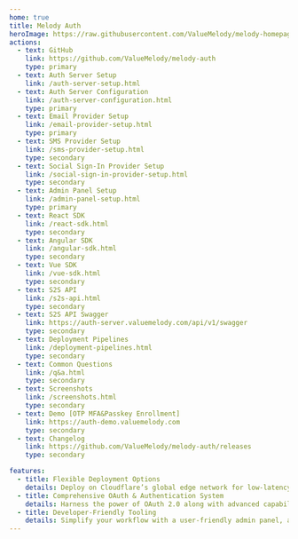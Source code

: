 ```yaml
---
home: true
title: Melody Auth
heroImage: https://raw.githubusercontent.com/ValueMelody/melody-homepage/main/logo.jpg
actions:
  - text: GitHub
    link: https://github.com/ValueMelody/melody-auth
    type: primary
  - text: Auth Server Setup
    link: /auth-server-setup.html
  - text: Auth Server Configuration
    link: /auth-server-configuration.html
    type: primary
  - text: Email Provider Setup
    link: /email-provider-setup.html
    type: primary
  - text: SMS Provider Setup
    link: /sms-provider-setup.html
    type: secondary
  - text: Social Sign-In Provider Setup
    link: /social-sign-in-provider-setup.html
    type: secondary
  - text: Admin Panel Setup
    link: /admin-panel-setup.html
    type: primary
  - text: React SDK
    link: /react-sdk.html
    type: secondary
  - text: Angular SDK
    link: /angular-sdk.html
    type: secondary
  - text: Vue SDK
    link: /vue-sdk.html
    type: secondary
  - text: S2S API
    link: /s2s-api.html
    type: secondary
  - text: S2S API Swagger
    link: https://auth-server.valuemelody.com/api/v1/swagger
    type: secondary
  - text: Deployment Pipelines
    link: /deployment-pipelines.html
    type: secondary
  - text: Common Questions
    link: /q&a.html
    type: secondary
  - text: Screenshots
    link: /screenshots.html
    type: secondary
  - text: Demo [OTP MFA&Passkey Enrollment]
    link: https://auth-demo.valuemelody.com
    type: secondary
  - text: Changelog
    link: https://github.com/ValueMelody/melody-auth/releases
    type: secondary

features:
  - title: Flexible Deployment Options
    details: Deploy on Cloudflare’s global edge network for low-latency performance in minutes—or opt for a self-hosted Node.js setup with Redis and PostgreSQL for maximum control over your infrastructure.
  - title: Comprehensive OAuth & Authentication System
    details: Harness the power of OAuth 2.0 along with advanced capabilities such as multi-factor authentication, brute-force protection, role-based access control, and seamless user authorization flows.
  - title: Developer-Friendly Tooling
    details: Simplify your workflow with a user-friendly admin panel, a React SDK for effortless front-end integration, and a robust REST API for secure server-to-server communication.
---
```

